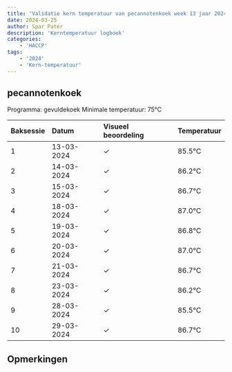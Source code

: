 ```yaml
---
title: 'Validatie kern temperatuur van pecannotenkoek week 13 jaar 2024'
date: 2024-03-25
author: Spar Pater
description: 'Kerntemperatuur logboek'
categories:
    - 'HACCP'
tags:
    - '2024'
    - 'Kern-temperatuur'
---
```


## pecannotenkoek

Programma: gevuldekoek
Minimale temperatuur: 75°C

| Baksessie | Datum | Visueel beoordeling | Temperatuur |
|:---|:---|:---|:---|
| 1 | 13-03-2024 | &check; | 85.5°C |
| 2 | 14-03-2024 | &check; | 86.2°C |
| 3 | 15-03-2024 | &check; | 86.7°C |
| 4 | 18-03-2024 | &check; | 87.0°C |
| 5 | 19-03-2024 | &check; | 86.8°C |
| 6 | 20-03-2024 | &check; | 87.0°C |
| 7 | 21-03-2024 | &check; | 86.7°C |
| 8 | 23-03-2024 | &check; | 86.2°C |
| 9 | 28-03-2024 | &check; | 85.5°C |
| 10 | 29-03-2024 | &check; | 86.7°C |

## Opmerkingen


